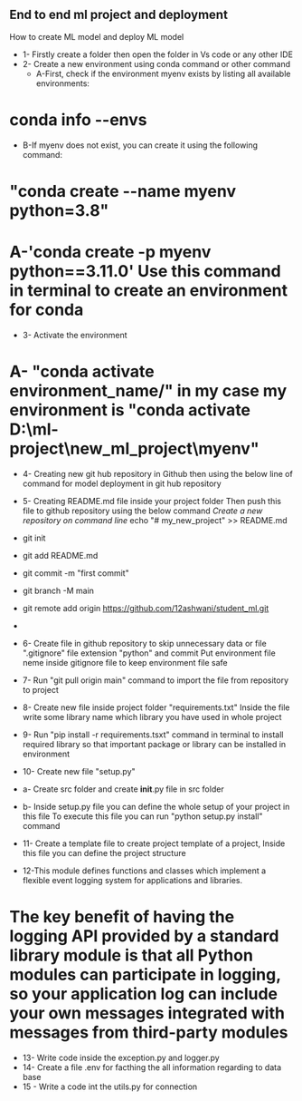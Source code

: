 ## End to end ml project and deployment
How to create ML model and deploy ML model
* 1- Firstly create a folder then open the folder in Vs code or any other IDE
* 2- Create a new environment using conda command or other command
   *  A-First, check if the environment myenv exists by listing all available environments:

# conda info --envs
* B-If myenv does not exist, you can create it using the following command:
# "conda create --name myenv python=3.8"


 # A-'conda create -p myenv python==3.11.0' Use this command in terminal to create an environment for conda
* 3- Activate the environment
# A- "conda activate environment_name/" in my case my environment is "conda activate D:\ml-project\new_ml_project\myenv"
* 4- Creating new git hub repository in Github then using the below line of command for model deployment
in git hub repository
* 5- Creating README.md file inside your project folder
Then push this file to github repository using the below command
*Create a new repository on command line*
echo "# my_new_project" >> README.md
* git init
* git add README.md 

* git commit -m "first commit"
* git branch -M main
* git remote add origin https://github.com/12ashwani/student_ml.git
* 

* 6- Create file in github repository to skip unnecessary data or file ".gitignore" file extension "python" and commit
Put environment file neme inside gitignore file to keep environment file safe
* 7- Run "git pull origin main" command to import the file from repository to project
* 8- Create new file inside project folder "requirements.txt" Inside the file write some library name which library you have used in whole project
* 9- Run "pip install -r requirements.tsxt" command in terminal to install required library so that important package or library can be installed in environment
* 10- Create new file "setup.py"
* a- Create src folder and create __init__.py file in src folder
* b- Inside setup.py file you can define the whole setup of your project in this file
To execute this file you can run "python setup.py install" command
* 11- Create a template file to create project template of a project,
Inside this file you can define the project structure
* 12-This module defines functions and classes which implement a flexible event logging system for applications and libraries.

# The key benefit of having the logging API provided by a standard library module is that all Python modules can participate in logging, so your application log can include your own messages integrated with messages from third-party modules
* 13- Write code inside the exception.py and logger.py
* 14- Create a file .env for facthing the all information regarding to data base
* 15 - Write a code int the utils.py for connection
